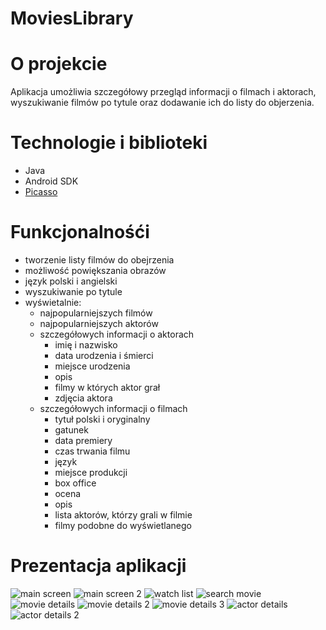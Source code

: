 # MoviesLibrary

# O projekcie
Aplikacja umożliwia szczegółowy przegląd informacji o filmach i aktorach, wyszukiwanie filmów po tytule oraz dodawanie ich do listy do objerzenia.

# Technologie i biblioteki
* Java
* Android SDK
* [Picasso](https://github.com/square/picasso)

# Funkcjonalnośći
* tworzenie listy filmów do obejrzenia
* możliwość powiększania obrazów
* język polski i angielski
* wyszukiwanie po tytule
* wyświetalnie:
  * najpopularniejszych filmów
  * najpopularniejszych aktorów
  * szczegółowych informacji o aktorach
    * imię i nazwisko
    * data urodzenia i śmierci
    * miejsce urodzenia
    * opis
    * filmy w których aktor grał
    * zdjęcia aktora
  * szczegółowych informacji o filmach
    * tytuł polski i oryginalny
    * gatunek
    * data premiery
    * czas trwania filmu
    * język
    * miejsce produkcji
    * box office
    * ocena
    * opis
    * lista aktorów, którzy grali w filmie
    * filmy podobne do wyświetlanego


# Prezentacja aplikacji
![main screen](https://user-images.githubusercontent.com/29754301/27660910-9041d150-5c58-11e7-8d5b-c2d805112588.png) ![main screen 2](https://user-images.githubusercontent.com/29754301/27660913-90461274-5c58-11e7-941c-f2ddf67b6e5d.png) ![watch list](https://user-images.githubusercontent.com/29754301/27660912-9045f5c8-5c58-11e7-9ba6-af799b47ad9f.png) ![search movie](https://user-images.githubusercontent.com/29754301/27660914-90469744-5c58-11e7-999a-d16bfe982a42.png) ![movie details](https://user-images.githubusercontent.com/29754301/27660915-905afd9c-5c58-11e7-8843-7160f6cad7f2.png) ![movie details 2](https://user-images.githubusercontent.com/29754301/27660916-905af860-5c58-11e7-961d-1cd9e0e015e7.png) ![movie details 3](https://user-images.githubusercontent.com/29754301/27660911-904440ca-5c58-11e7-82af-74756737d4da.png) ![actor details](https://user-images.githubusercontent.com/29754301/27660909-9040dc64-5c58-11e7-92d5-c7624d6c0fdc.png) ![actor details 2](https://user-images.githubusercontent.com/29754301/27660917-9062649c-5c58-11e7-8ac0-fb8be3dcc766.png)
 
